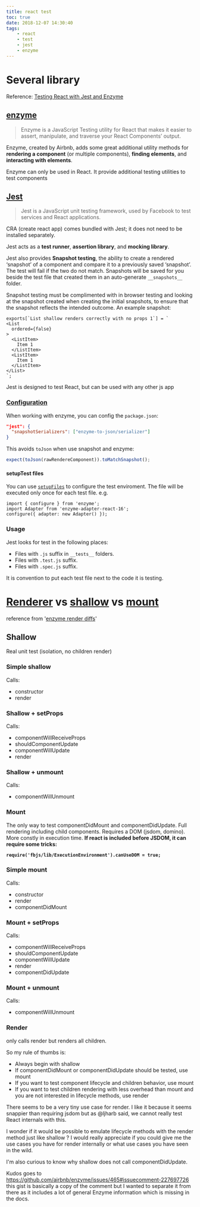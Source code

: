 ```yaml
---
title: react test
toc: true
date: 2018-12-07 14:30:40
tags:
	- react
	- test
	- jest
	- enzyme
---
```


# Several library

Reference: [Testing React with Jest and Enzyme](https://medium.com/codeclan/testing-react-with-jest-and-enzyme-20505fec4675)

## [enzyme](https://airbnb.io/enzyme/)

>Enzyme is a JavaScript Testing utility for React that makes it easier to assert, manipulate, and traverse your React Components’ output.

Enzyme, created by Airbnb, adds some great additional utility methods for **rendering a component** (or multiple components), **finding elements**, and **interacting with elements**.

Enzyme can only be used in React. It provide additional testing utilities to test components

## [Jest](https://jestjs.io/docs/en/api)

> Jest is a JavaScript unit testing framework, used by Facebook to test services and React applications.

CRA (create react app) comes bundled with Jest; it does not need to be installed separately.

Jest acts as a **test runner**, **assertion library**, and **mocking library**.

Jest also provides **Snapshot testing**, the ability to create a rendered ‘snapshot’ of a component and compare it to a previously saved ‘snapshot’. The test will fail if the two do not match. Snapshots will be saved for you beside the test file that created them in an auto-generate `__snapshots__` folder.

Snapshot testing must be complimented with in browser testing and looking at the snapshot created when creating the initial snapshots, to ensure that the snapshot reflects the intended outcome. An example snapshot:

```
exports[`List shallow renders correctly with no props 1`] = `
<List
  ordered={false}
>
  <ListItem>
    Item 1
  </ListItem>
  <ListItem>
    Item 1
  </ListItem>
</List>
`;
```

Jest is designed to test React, but can be used with any other js app

### [Configuration](https://jestjs.io/docs/en/configuration.html)

When working with enzyme, you can config the `package.json`:

```json
"jest": {
  "snapshotSerializers": ["enzyme-to-json/serializer"]
}
```

This avoids `toJson` when use snapshot and enzyme:

```js
expect(toJson(rawRendereComponent)).toMatchSnapshot();
```

#### setupTest files

You can use [`setupFiles`](https://jestjs.io/docs/en/configuration.html#setupfiles-array) to configure the test enviroment. The file will be executed only once for each test file. e.g.

```react
import { configure } from 'enzyme';
import Adapter from 'enzyme-adapter-react-16';
configure({ adapter: new Adapter() });
```

### Usage

Jest looks for test in the following places:

- Files with `.js` suffix in `__tests__` folders.
- Files with `.test.js` suffix.
- Files with `.spec.js` suffix.

It is convention to put each test file next to the code it is testing.

# [Renderer](https://reactjs.org/docs/test-renderer.html#overview) vs [shallow](https://airbnb.io/enzyme/docs/api/ShallowWrapper/shallow.html) vs [mount](https://airbnb.io/enzyme/docs/api/ReactWrapper/mount.html)

reference from '[enzyme render diffs](https://gist.github.com/fokusferit/e4558d384e4e9cab95d04e5f35d4f913)'

## Shallow

Real unit test (isolation, no children render)

### Simple shallow

Calls:

- constructor
- render

### Shallow + setProps

Calls:

- componentWillReceiveProps
- shouldComponentUpdate
- componentWillUpdate
- render

### Shallow + unmount

Calls:

- componentWillUnmount

### Mount

The only way to test componentDidMount and componentDidUpdate.
Full rendering including child components.
Requires a DOM (jsdom, domino).
More constly in execution time.
**If react is included before JSDOM, it can require some tricks:**

**`require('fbjs/lib/ExecutionEnvironment').canUseDOM = true;`** 

### Simple mount

Calls:

- constructor
- render
- componentDidMount

### Mount + setProps

Calls:

- componentWillReceiveProps
- shouldComponentUpdate
- componentWillUpdate
- render
- componentDidUpdate

### Mount + unmount

Calls:

- componentWillUnmount

### Render

only calls render but renders all children.

So my rule of thumbs is:

- Always begin with shallow
- If componentDidMount or componentDidUpdate should be tested, use mount
- If you want to test component lifecycle and children behavior, use mount
- If you want to test children rendering with less overhead than mount and you are not interested in lifecycle methods, use render

There seems to be a very tiny use case for render. I like it because it seems snappier than requiring jsdom but as @ljharb said, we cannot really test React internals with this.

I wonder if it would be possible to emulate lifecycle methods with the render method just like shallow ?
I would really appreciate if you could give me the use cases you have for render internally or what use cases you have seen in the wild.

I'm also curious to know why shallow does not call componentDidUpdate.

Kudos goes to https://github.com/airbnb/enzyme/issues/465#issuecomment-227697726 this gist is basically a copy of the comment but I wanted to separate it from there as it includes a lot of general Enzyme information which is missing in the docs.
